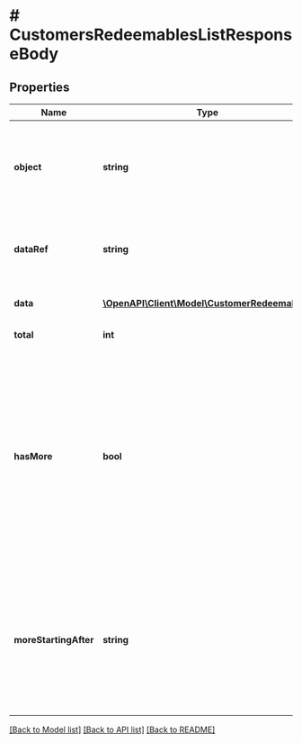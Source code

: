 # # CustomersRedeemablesListResponseBody

## Properties

Name | Type | Description | Notes
------------ | ------------- | ------------- | -------------
**object** | **string** | The type of the object represented by JSON. This object stores information about customer redeemables. | [optional] [default to 'list']
**dataRef** | **string** | Identifies the name of the JSON property that contains the array of redeemables. | [optional] [default to 'data']
**data** | [**\OpenAPI\Client\Model\CustomerRedeemable[]**](CustomerRedeemable.md) | A dictionary that contains an array of redeemables. | [optional]
**total** | **int** | Total number of results returned. | [optional]
**hasMore** | **bool** | As query results are always limited (by the limit parameter), the &#x60;has_more&#x60; flag indicates if there are more records for given filter parameters. This lets you know if you can run another request with a &#x60;starting_after_id&#x60; query or a different limit to get more records returned in the results. | [optional]
**moreStartingAfter** | **string** | Returns an ID that can be used to return another page of results. Use the ID in the &#x60;starting_after_id&#x60; query parameter to display another page of the results occuring after the field with that ID. | [optional]

[[Back to Model list]](../../README.md#models) [[Back to API list]](../../README.md#endpoints) [[Back to README]](../../README.md)
